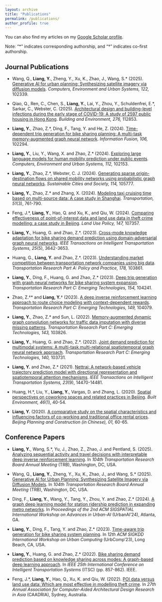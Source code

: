 ```yaml
---
layout: archive
title: "Publications"
permalink: /publications/
author_profile: true
---
```

You can also find my articles on my [Google Scholar profile](https://scholar.google.com/citations?user=qIWf7ZgAAAAJ&hl=zh-CN&oi=sra).

Note: “*” indicates corresponding authorship, and “†” indicates co-first authorship.

## Journal Publications
* Wang, Q., **Liang, Y.**, Zheng, Y., Xu, K., Zhao, J., Wang, S.* (2025). [Generative AI for urban planning: Synthesizing satellite imagery via diffusion models](https://doi.org/10.1016/j.compenvurbsys.2025.102339). <i>Computers, Environment and Urban Systems, 122,</i> 102339.

* Qiao, Q., Ren, C., Chen, S., **Liang, Y.**, Lai, Y., Zhou, Y., Schuldenfrei, E.*, Sarkar, C., Webster, C. (2025). [Architectural design and building-level infections during the early stage of COVID-19: A study of 2597 public housing in Hong Kong](https://doi.org/10.1016/j.buildenv.2025.112853). <i>Building and Environment, 276, </i>112853.
  
* **Liang, Y.**, Zhao, Z.*, Ding, F., Tang, Y. and He, Z. (2024). [Time-dependent trip generation for bike sharing planning: A multi-task memory-augmented graph neural network](https://doi.org/10.1016/j.inffus.2024.102294). <i>Information Fusion, 106, </i>102294. 

* **Liang, Y.**, Liu, Y., Wang, X. and Zhao, Z.* (2024). [Exploring large language models for human mobility prediction under public events](https://doi.org/10.1016/j.compenvurbsys.2024.102153). <i>Computers, Environment and Urban Systems, 112, </i>102153.

* **Liang, Y.**, Zhao, Z.*, Webster, C. J. (2024). [Generating sparse origin-destination flows on shared mobility networks using probabilistic graph neural networks](https://doi.org/10.1016/j.scs.2024.105777). <i>Sustainable Cities and Society, 114, </i>105777.

* **Liang, Y.**, Zhao, Z.* and Zhang, X. (2024). [Modeling taxi cruising time based on multi-source data: A case study in Shanghai](https://doi.org/10.1007/s11116-022-10348-y). <i>Transportation, 51</i>(3), 761-790.

* Feng, J.*, **Liang, Y.**, Hao, Q. and Xu, K., and Qiu, W. (2024). [Comparing effectiveness of point-of-interest data and land use data in theft crime modelling: a case study in Beijing](https://doi.org/10.1016/j.landusepol.2024.107357). <i>Land Use Policy, 147, </i>107357.

* **Liang, Y.**, Huang, G. and Zhao, Z.*. (2023). [Cross-mode knowledge adaptation for bike sharing demand prediction using domain-adversarial graph neural networks](https://doi.org/10.1109/TITS.2023.3322717). <i>IEEE Transactions on Intelligent Transportation Systems, 25</i>(5), 3642-3653.

* Huang, G., **Liang, Y.** and Zhao, Z.*. (2023). [Understanding market competition between transportation network companies using big data](https://doi.org/10.1016/j.tra.2023.103861). <i>Transportation Research Part A: Policy and Practice, 178, </i>103861.

* **Liang, Y.**, Ding, F., Huang, G. and Zhao, Z.* (2023). [Deep trip generation with graph neural networks for bike sharing system expansion](https://doi.org/10.1016/j.trc.2023.104241). <i>Transportation Research Part C: Emerging Technologies, 154, </i>104241.

* Zhao, Z.†* and **Liang, Y.**† (2023). [A deep inverse reinforcement learning approach to route choice modeling with context-dependent rewards](https://doi.org/10.1016/j.trc.2023.104079). <i>Transportation Research Part C: Emerging Technologies, 149, </i>104079.

* **Liang, Y.**, Zhao, Z.* and Sun, L. (2022). [Memory-augmented dynamic graph convolution networks for traffic data imputation with diverse missing patterns](https://doi.org/10.1016/j.trc.2022.103826). <i>Transportation Research Part C: Emerging Technologies, 143, </i>103826.

* **Liang, Y.**, Huang, G. and Zhao, Z.*. (2022). [Joint demand prediction for multimodal systems: A multi-task multi-relational spatiotemporal graph neural network approach](https://doi.org/10.1016/j.trc.2022.103731). <i>Transportation Research Part C: Emerging Technologies, 140, </i>103731.

* **Liang, Y.** and Zhao, Z.* (2021). [Nettraj: A network-based vehicle trajectory prediction model with directional representation and spatiotemporal attention mechanisms](https://doi.org/10.1109/TITS.2021.3129588). <i>IEEE Transactions on Intelligent Transportation Systems, 23</i>(9), 14470-14481.

* Huang, H.*, Liu, Y., **Liang, Y.**, Vargas, D. and Zhang, L. (2020). [Spatial perspectives on coworking spaces and related practices in Beijing](https://doi.org/10.2148/benv.46.1.40). <i>Built Environment, 46</i>(1), 40-54.

* **Liang, Y.** (2020). [A comparative study on the spatial characteristics and influencing factors of co-working and traditional office rental prices](https://qikan.cqvip.com/Qikan/Article/Detail?id=7101696106). <i>Beijing Planning and Construction (in Chinese), 01, </i>60-65.
  
## Conference Papers

* **Liang, Y.**, Wang, S.*, Yu, J., Zhao, Z., Zhao, J. and Pentland, S. (2025). [Analyzing sequential activity and travel decisions with interpretable deep inverse reinforcement learning](https://arxiv.org/abs/2503.12761). In <i>104th Transportation Research Board Annual Meeting </i>(TRB), Washington, DC, USA. 

* Wang, Q., **Liang, Y.**, Zheng, Y., Xu, K., Zhao, J., and Wang, S.* (2025). [Generative AI for Urban Planning: Synthesizing Satellite Imagery via Diffusion Models](https://www.arxiv.org/abs/2505.08833). In <i>104th Transportation Research Board Annual Meeting </i>(TRB), Washington, DC, USA.
  
* Ding, F., **Liang, Y.**, Wang, Y., Tang, Y., Zhou, Y. and Zhao, Z.* (2024). [A graph deep learning model for station ridership prediction in expanding metro networks](https://doi.org/10.1145/3681780.3697247). In <i>Proceedings of the 2nd ACM SIGSPATIAL International Workshop on Advances in Urban-AI </i>(UrbanAI’24), Atlanta, GA.

* **Liang, Y.**, Ding, F., Tang, Y. and Zhao, Z.* (2023). [Time-aware trip generation for bike sharing system planning](http://urban-computing.com/urbcomp2023/file/UrbComp2023_paper_5.pdf). In <i>12th ACM SIGKDD International Workshop on Urban Computing </i>(UrbComp’23), Long Beach, CA, USA.

* **Liang, Y.**, Huang, G. and Zhao, Z.* (2022). [Bike sharing demand prediction based on knowledge sharing across modes: A graph-based deep learning approach](https://doi.org/10.1109/ITSC55140.2022.9922276). In <i>IEEE 25th International Conference on Intelligent Transportation Systems </i>(ITSC) (pp. 857-862). IEEE.

* Feng, J.*, **Liang, Y.**, Hao, Q., Xu, K. and Qiu, W. (2022). [POI data versus land use data: Which are most effective in modelling theft crime](https://doi.org/10.52842/conf.caadria.2022.1.425). In <i>27th Annual Association for Computer-Aided Architectural Design Research in Asia </i>(CAADRIA), Sydney, Australia.





